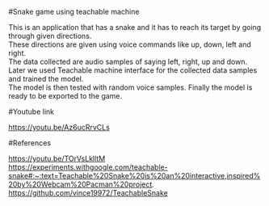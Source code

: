 #Snake game using teachable machine  

This is an application that has a snake and it has to reach its target by going through given directions.   
These directions are given using voice commands like up, down, left and right.  
The data collected are audio samples of saying left, right, up and down.  
Later we used Teachable machine interface for the collected data samples and trained the model.  
The model is then tested with random voice samples.
Finally the model is ready to be exported to the game.

#Youtube link   

https://youtu.be/Az6ucRrvCLs

#References

https://youtu.be/TOrVsLklltM
https://experiments.withgoogle.com/teachable-snake#:~:text=Teachable%20Snake%20is%20an%20interactive,inspired%20by%20Webcam%20Pacman%20project.
https://github.com/vince19972/TeachableSnake


 
